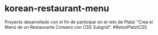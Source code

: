 # korean-restaurant-menu
Proyecto desarrollado con el fin de participar en el reto de Platzi "Crea el Menú de un Restaurante Coreano con CSS Subgrid". #RetosPlatziCSS
